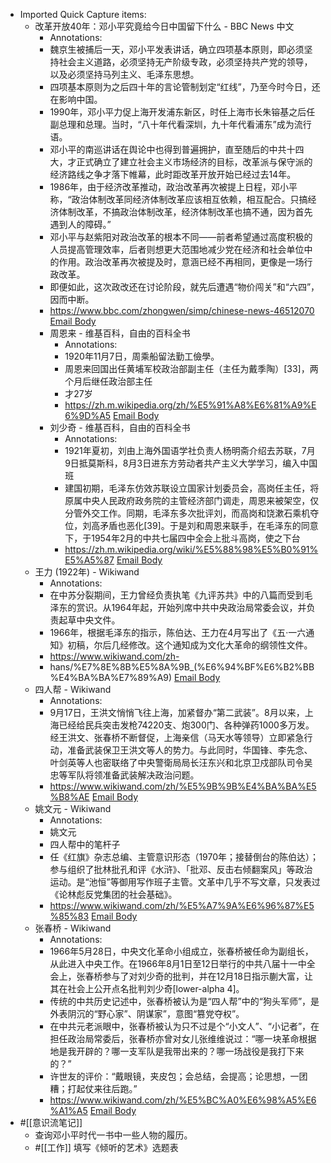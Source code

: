 - Imported Quick Capture items:
    - 改革开放40年：邓小平究竟给今日中国留下什么 - BBC News 中文
        - Annotations:
        - 魏京生被捕后一天，邓小平发表讲话，确立四项基本原则，即必须坚持社会主义道路，必须坚持无产阶级专政，必须坚持共产党的领导，以及必须坚持马列主义、毛泽东思想。
        - 四项基本原则为之后四十年的言论管制划定“红线”，乃至今时今日，还在影响中国。
        - 1990年，邓小平力促上海开发浦东新区，时任上海市长朱镕基之后任副总理和总理。当时，“八十年代看深圳，九十年代看浦东”成为流行语。
        - 邓小平的南巡讲话在舆论中也得到普遍拥护，直至随后的中共十四大，才正式确立了建立社会主义市场经济的目标，改革派与保守派的经济路线之争才落下帷幕，此时距改革开放开始已经过去14年。
        - 1986年，由于经济改革推动，政治改革再次被提上日程，邓小平称，“政治体制改革同经济体制改革应该相互依赖，相互配合。只搞经济体制改革，不搞政治体制改革，经济体制改革也搞不通，因为首先遇到人的障碍。”
        - 邓小平与赵紫阳对政治改革的根本不同——前者希望通过高度积极的人员提高管理效率，后者则想更大范围地减少党在经济和社会单位中的作用。政治改革再次被提及时，意涵已经不再相同，更像是一场行政改革。
        - 即便如此，这次政改还在讨论阶段，就先后遭遇“物价闯关”和“六四”，因而中断。
        - https://www.bbc.com/zhongwen/simp/chinese-news-46512070 [Email Body](https://files.todoist.com/6UPQJvcer0yMNHrJzdd-tkAtm7riexR55TVNXwUP_Bf57M5fiXmxnKdfLM4jBVoK/by/21878347/as/file.html)
        - 周恩来 - 维基百科，自由的百科全书
            - Annotations:
            - 1920年11月7日，周乘船留法勤工儉學。
            - 周恩来回国出任黄埔军校政治部副主任（主任为戴季陶）[33]，两个月后继任政治部主任
            - 才27岁
            - https://zh.m.wikipedia.org/zh/%E5%91%A8%E6%81%A9%E6%9D%A5 [Email Body](https://files.todoist.com/xFSqZI-YbQhC9ed5B518as449SgCYty36HCv40dYJpiyKNXOAZkpvVnmQy_N49iv/by/21878347/as/file.html)
        - 刘少奇 - 维基百科，自由的百科全书
            - Annotations:
            - 1921年夏初，刘由上海外国语学社负责人杨明斋介绍去苏联，7月9日抵莫斯科，8月3日进东方劳动者共产主义大学学习，编入中国班
            - 建国初期，毛泽东仿效苏联设立国家计划委员会，高岗任主任，将原属中央人民政府政务院的主管经济部门调走，周恩来被架空，仅分管外交工作。同期，毛泽东多次批评刘，而高岗和饶漱石乘机夺位，刘高矛盾也恶化[39]。于是刘和周恩来联手，在毛泽东的同意下，于1954年2月的中共七届四中全会上批斗高岗，使之下台
            - https://zh.m.wikipedia.org/wiki/%E5%88%98%E5%B0%91%E5%A5%87 [Email Body](https://files.todoist.com/RoVyr4EzO11Q4bm_i0dVk13Kjt9rSsRVs8a1uYgHPBAATh1NSTDGrgD7_6kfLngV/by/21878347/as/file.html)
    - 王力 (1922年) - Wikiwand
        - Annotations:
        - 在中苏分裂期间，王力曾经负责执笔《九评苏共》中的八篇而受到毛泽东的赏识。从1964年起，开始列席中共中央政治局常委会议，并负责起草中央文件。
        - 1966年，根据毛泽东的指示，陈伯达、王力在4月写出了《五·一六通知》初稿，尔后几经修改。这个通知成为文化大革命的纲领性文件。
        - https://www.wikiwand.com/zh-
        - hans/%E7%8E%8B%E5%8A%9B_(%E6%94%BF%E6%B2%BB%E4%BA%BA%E7%89%A9) [Email Body](https://files.todoist.com/muSc9_vkkzPEjONOA6XVva-Nvkq5DR_AJhRYt0iueLcFK6dXqemke_tUgLFqo1r5/by/21878347/as/file.html)
    - 四人帮 - Wikiwand
        - Annotations:
        - 9月17日，王洪文悄悄飞往上海，加紧督办“第二武装”。8月以来，上海已经给民兵突击发枪74220支、炮300门、各种弹药1000多万发。经王洪文、张春桥不断督促，上海亲信（马天水等领导）立即紧急行动，准备武装保卫王洪文等人的势力。与此同时，华国锋、李先念、叶剑英等人也密联络了中央警衛局局长汪东兴和北京卫戍部队司令吴忠等军队将领准备武装解决政治问题。
        - https://www.wikiwand.com/zh/%E5%9B%9B%E4%BA%BA%E5%B8%AE [Email Body](https://files.todoist.com/VTjVIaiBKG1ySK410_f2X9uWEIyhJA0JYKXlwTVHRq7YbNj-fMBL3s-_s2Q43eV1/by/21878347/as/file.html)
    - 姚文元 - Wikiwand
        - Annotations:
        - 姚文元
        - 四人帮中的笔杆子
        - 任《红旗》杂志总编、主管意识形态（1970年；接替倒台的陈伯达）；参与组织了批林批孔和评《水浒》、「批邓、反击右倾翻案风」等政治运动。是“池恒”等御用写作班子主管。文革中几乎不写文章，只发表过《论林彪反党集团的社会基础》。
        - https://www.wikiwand.com/zh/%E5%A7%9A%E6%96%87%E5%85%83 [Email Body](https://files.todoist.com/x4pmq1_c3NXBY3Dvb_IKuYY5ATB7rxk3sYX1uEPSP1XQyPxEdOi1Mq3reeVX2l4f/by/21878347/as/file.html)
    - 张春桥 - Wikiwand
        - Annotations:
        - 1966年5月28日，中央文化革命小组成立，张春桥被任命为副组长，从此进入中央工作。在1966年8月1日至12日举行的中共八届十一中全会上，张春桥参与了对刘少奇的批判，并在12月18日指示蒯大富，让其在社会上公开点名批判刘少奇[lower-alpha 4]。
        - 传统的中共历史记述中，张春桥被认为是“四人帮”中的“狗头军师”，是外表阴沉的“野心家”、阴谋家”，意图“篡党夺权”。
        - 在中共元老派眼中，张春桥被认为只不过是个“小文人”、“小记者”，在担任政治局常委后，张春桥亦曾对女儿张维维说过：“哪一块革命根据地是我开辟的？哪一支军队是我带出来的？哪一场战役是我打下来的？”
        - 许世友的评价：“戴眼镜，夹皮包；会总结，会提高；论思想，一团糟；打起仗来往后跑。”
        - https://www.wikiwand.com/zh/%E5%BC%A0%E6%98%A5%E6%A1%A5 [Email Body](https://files.todoist.com/xvtIQMJoBQOVo9GftljSfaK8IaVvVMIiMjMYQgS1WN-l3NapdqiimlCXQu3yfIVg/by/21878347/as/file.html)
- #[[意识流笔记]] 
    - 查询邓小平时代一书中一些人物的履历。
    - #[[工作]] 填写《倾听的艺术》选题表
